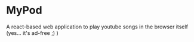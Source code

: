 # MyPod

A react-based web application to play youtube songs in the browser itself (yes... it's ad-free ;) )